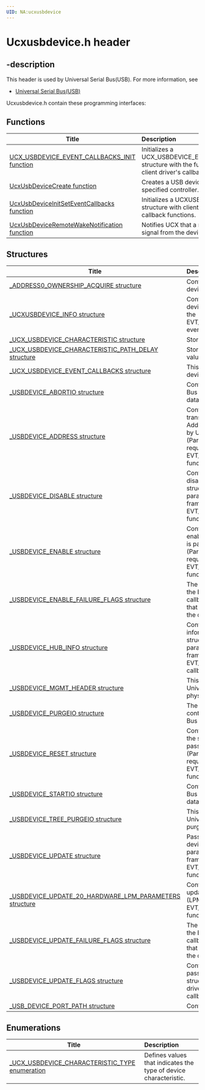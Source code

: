 ```yaml
---
UID: NA:ucxusbdevice
---
```


# Ucxusbdevice.h header

## -description

This header is used by Universal Serial Bus(USB). For more information, see
- [Universal Serial Bus(USB)](../_usbref/index.md)

Ucxusbdevice.h contain these programming interfaces:


## Functions

| Title   | Description   |
| ---- |:---- |
| [UCX_USBDEVICE_EVENT_CALLBACKS_INIT function](nf-ucxusbdevice-ucx_usbdevice_event_callbacks_init.md) | Initializes a UCX_USBDEVICE_EVENT_CALLBACKS structure with the function pointers to client driver's callback functions. |
| [UcxUsbDeviceCreate function](nf-ucxusbdevice-ucxusbdevicecreate.md) | Creates a USB device object on the specified controller. |
| [UcxUsbDeviceInitSetEventCallbacks function](nf-ucxusbdevice-ucxusbdeviceinitseteventcallbacks.md) | Initializes a UCXUSBDEVICE_INIT structure with client driver's event callback functions. |
| [UcxUsbDeviceRemoteWakeNotification function](nf-ucxusbdevice-ucxusbdeviceremotewakenotification.md) | Notifies UCX that a remote wake signal from the device is received. |

## Structures

| Title   | Description   |
| ---- |:---- |
| [_ADDRESS0_OWNERSHIP_ACQUIRE structure](ns-ucxusbdevice-_address0_ownership_acquire.md) | Contains parameters for configuring the device. |
| [_UCXUSBDEVICE_INFO structure](ns-ucxusbdevice-_ucxusbdevice_info.md) | Contains information about the USB device. This structure is passed by UCX in the EVT_UCX_CONTROLLER_USBDEVICE_ADD event callback function. |
| [_UCX_USBDEVICE_CHARACTERISTIC structure](ns-ucxusbdevice-_ucx_usbdevice_characteristic.md) | Stores the characteristics of an device. |
| [_UCX_USBDEVICE_CHARACTERISTIC_PATH_DELAY structure](ns-ucxusbdevice-_ucx_usbdevice_characteristic_path_delay.md) | Stores the isochronous transfer path delay values. |
| [_UCX_USBDEVICE_EVENT_CALLBACKS structure](ns-ucxusbdevice-_ucx_usbdevice_event_callbacks.md) | This structure provides a list of UCX USB device event callback functions. |
| [_USBDEVICE_ABORTIO structure](ns-ucxusbdevice-_usbdevice_abortio.md) | Contains a handle for the Universal Serial Bus (USB) hub or device for which to abort data transfers. |
| [_USBDEVICE_ADDRESS structure](ns-ucxusbdevice-_usbdevice_address.md) | Contains parameters for a request to transition the specified device to the Addressed state. This structure is passed by UCX in request parameters (Parameters.Others.Arg1) of a framework request object of the EVT_UCX_USBDEVICE_ADDRESS callback function. |
| [_USBDEVICE_DISABLE structure](ns-ucxusbdevice-_usbdevice_disable.md) | Contains parameters for a request to disable the specified device. This structure is passed by UCX in request parameters (Parameters.Others.Arg1) of a framework request object of the EVT_UCX_USBDEVICE_DISABLE callback function. |
| [_USBDEVICE_ENABLE structure](ns-ucxusbdevice-_usbdevice_enable.md) | Contains parameters for a request to enable the specified device. This structure is passed by UCX in request parameters (Parameters.Others.Arg1) of a framework request object of the EVT_UCX_USBDEVICE_ENABLE callback function. |
| [_USBDEVICE_ENABLE_FAILURE_FLAGS structure](ns-ucxusbdevice-_usbdevice_enable_failure_flags.md) | The flags that are set by the client driver in the EVT_UCX_USBDEVICE_ENABLE callback function. Indicate errors, if any, that might have occurred while enabling the device. |
| [_USBDEVICE_HUB_INFO structure](ns-ucxusbdevice-_usbdevice_hub_info.md) | Contains parameters for a request to get information about the specified hub. This structure is passed by UCX in request parameters (Parameters.Others.Arg1) of a framework request object of the EVT_UCX_USBDEVICE_HUB_INFO callback function. |
| [_USBDEVICE_MGMT_HEADER structure](ns-ucxusbdevice-_usbdevice_mgmt_header.md) | This structure provides a handle for the Universal Serial Bus (USB) hub or device physically connected to the bus. |
| [_USBDEVICE_PURGEIO structure](ns-ucxusbdevice-_usbdevice_purgeio.md) | The USBDEVICE_PURGEIO structure contains the handle for the Universal Serial Bus (USB) hub or device to purge I/O for. |
| [_USBDEVICE_RESET structure](ns-ucxusbdevice-_usbdevice_reset.md) | Contains parameters for a request to reset the specified device. This structure is passed by UCX in request parameters (Parameters.Others.Arg1) of a framework request object of the EVT_UCX_USBDEVICE_RESET callback function. |
| [_USBDEVICE_STARTIO structure](ns-ucxusbdevice-_usbdevice_startio.md) | Contains a handle for the Universal Serial Bus (USB) hub or device on which to start data transfer. |
| [_USBDEVICE_TREE_PURGEIO structure](ns-ucxusbdevice-_usbdevice_tree_purgeio.md) | This structure provides the handle for the Universal Serial Bus (USB) device tree to purge I/O for. |
| [_USBDEVICE_UPDATE structure](ns-ucxusbdevice-_usbdevice_update.md) | Passed by UCX to update the specified device. This structure is in the request parameters (Parameters.Others.Arg1) of a framework request object passed in the EVT_UCX_USBDEVICE_UPDATE callback function. |
| [_USBDEVICE_UPDATE_20_HARDWARE_LPM_PARAMETERS structure](ns-ucxusbdevice-_usbdevice_update_20_hardware_lpm_parameters.md) | Contains parameters for a request to update USB 2.0 link power management (LPM). UCX passes this structure in the EVT_UCX_USBDEVICE_UPDATE callback function. |
| [_USBDEVICE_UPDATE_FAILURE_FLAGS structure](ns-ucxusbdevice-_usbdevice_update_failure_flags.md) | The flags that are set by the client driver in the EVT_UCX_USBDEVICE_UPDATE callback function. Indicate errors, if any, that might have occurred while updating the device. |
| [_USBDEVICE_UPDATE_FLAGS structure](ns-ucxusbdevice-_usbdevice_update_flags.md) | Contains request flags set by UCX that is passed in the USBDEVICE_UPDATE structure when UCX invokes the client driver's EVT_UCX_USBDEVICE_UPDATE callback function. |
| [_USB_DEVICE_PORT_PATH structure](ns-ucxusbdevice-_usb_device_port_path.md) | Contains the port path of a USB device. |

## Enumerations

| Title   | Description   |
| ---- |:---- |
| [_UCX_USBDEVICE_CHARACTERISTIC_TYPE enumeration](ne-ucxusbdevice-_ucx_usbdevice_characteristic_type.md) | Defines values that indicates the type of device characteristic. |

